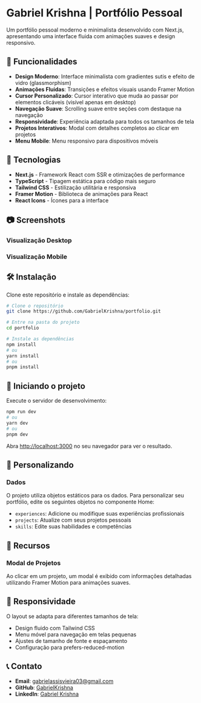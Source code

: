 # Gabriel Krishna | Portfólio Pessoal

Um portfólio pessoal moderno e minimalista desenvolvido com Next.js, apresentando uma interface fluida com animações suaves e design responsivo.

## 🌟 Funcionalidades

- **Design Moderno**: Interface minimalista com gradientes sutis e efeito de vidro (glassmorphism)
- **Animações Fluidas**: Transições e efeitos visuais usando Framer Motion
- **Cursor Personalizado**: Cursor interativo que muda ao passar por elementos clicáveis (visível apenas em desktop)
- **Navegação Suave**: Scrolling suave entre seções com destaque na navegação
- **Responsividade**: Experiência adaptada para todos os tamanhos de tela
- **Projetos Interativos**: Modal com detalhes completos ao clicar em projetos
- **Menu Mobile**: Menu responsivo para dispositivos móveis

## 🚀 Tecnologias

- **Next.js** - Framework React com SSR e otimizações de performance
- **TypeScript** - Tipagem estática para código mais seguro
- **Tailwind CSS** - Estilização utilitária e responsiva
- **Framer Motion** - Biblioteca de animações para React
- **React Icons** - Ícones para a interface

## 📷 Screenshots

### Visualização Desktop

### Visualização Mobile

## 🛠️ Instalação

Clone este repositório e instale as dependências:

```bash
# Clone o repositório
git clone https://github.com/GabrielKrishna/portfolio.git

# Entre na pasta do projeto
cd portfolio

# Instale as dependências
npm install
# ou
yarn install
# ou
pnpm install
```

## 🚀 Iniciando o projeto

Execute o servidor de desenvolvimento:

```bash
npm run dev
# ou
yarn dev
# ou
pnpm dev
```

Abra [http://localhost:3000](http://localhost:3000) no seu navegador para ver o resultado.

## 📝 Personalizando

### Dados

O projeto utiliza objetos estáticos para os dados. Para personalizar seu portfólio, edite os seguintes objetos no componente Home:

- `experiences`: Adicione ou modifique suas experiências profissionais
- `projects`: Atualize com seus projetos pessoais
- `skills`: Edite suas habilidades e competências

## 🧩 Recursos

### Modal de Projetos

Ao clicar em um projeto, um modal é exibido com informações detalhadas utilizando Framer Motion para animações suaves.

## 📱 Responsividade

O layout se adapta para diferentes tamanhos de tela:

- Design fluido com Tailwind CSS
- Menu móvel para navegação em telas pequenas
- Ajustes de tamanho de fonte e espaçamento
- Configuração para prefers-reduced-motion

## 📞 Contato

- **Email**: gabrielassisvieira03@gmail.com
- **GitHub**: [GabrielKrishna](https://github.com/GabrielKrishna)
- **LinkedIn**: [Gabriel Krishna](https://linkedin.com/in/GabrielKrishna)
